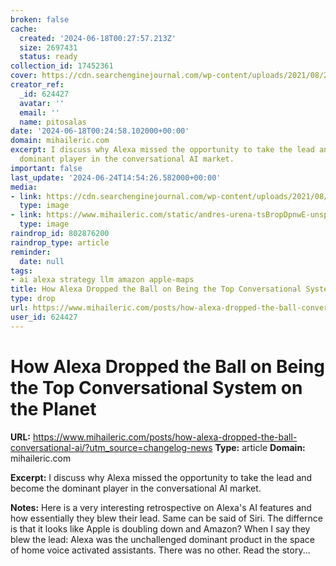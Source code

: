 ```yaml
---
broken: false
cache:
  created: '2024-06-18T00:27:57.213Z'
  size: 2697431
  status: ready
collection_id: 17452361
cover: https://cdn.searchenginejournal.com/wp-content/uploads/2021/08/20-awesome-sources-of-free-data-612c26257336f-sej.jpg
creator_ref:
  _id: 624427
  avatar: ''
  email: ''
  name: pitosalas
date: '2024-06-18T00:24:58.102000+00:00'
domain: mihaileric.com
excerpt: I discuss why Alexa missed the opportunity to take the lead and become the
  dominant player in the conversational AI market.
important: false
last_update: '2024-06-24T14:54:26.582000+00:00'
media:
- link: https://cdn.searchenginejournal.com/wp-content/uploads/2021/08/20-awesome-sources-of-free-data-612c26257336f-sej.jpg
  type: image
- link: https://www.mihaileric.com/static/andres-urena-tsBropDpnwE-unsplash-d92595a0132ed811534851d61f868d03-54793.jpg
  type: image
raindrop_id: 802876200
raindrop_type: article
reminder:
  date: null
tags:
- ai alexa strategy llm amazon apple-maps
title: How Alexa Dropped the Ball on Being the Top Conversational System on the Planet
type: drop
url: https://www.mihaileric.com/posts/how-alexa-dropped-the-ball-conversational-ai/?utm_source=changelog-news
user_id: 624427
---
```


# How Alexa Dropped the Ball on Being the Top Conversational System on the Planet

**URL:** https://www.mihaileric.com/posts/how-alexa-dropped-the-ball-conversational-ai/?utm_source=changelog-news
**Type:** article
**Domain:** mihaileric.com

**Excerpt:** I discuss why Alexa missed the opportunity to take the lead and become the dominant player in the conversational AI market.

**Notes:**
Here is a very interesting retrospective on Alexa's AI features and how essentially they blew their lead. Same can be said of Siri. The differnce is that it looks like Apple is doubling down and Amazon? When I say they blew the lead: Alexa was the unchallenged dominant product in the space of home voice activated assistants. There was no other. Read the story...

